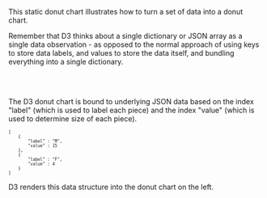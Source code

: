 This static donut chart illustrates how to turn
a set of data into a donut chart.

Remember that D3 thinks about a single dictionary or JSON array
as a single data observation - as opposed to the normal approach
of using keys to store data labels, and values to store the data itself,
and bundling everything into a single dictionary.

<br/>
<br/>

The D3 donut chart is bound to underlying JSON data based on 
the index "label" (which is used to label each piece) 
and the index "value" (which is used to determine size of each piece).

<pre style="font-size: 8px;">
[
    {
        "label" : "M",
        "value" : 15
    },
    {
        "label" : "F",
        "value" : 4
    }
]
</pre>

D3 renders this data structure into the donut chart on the left.  
